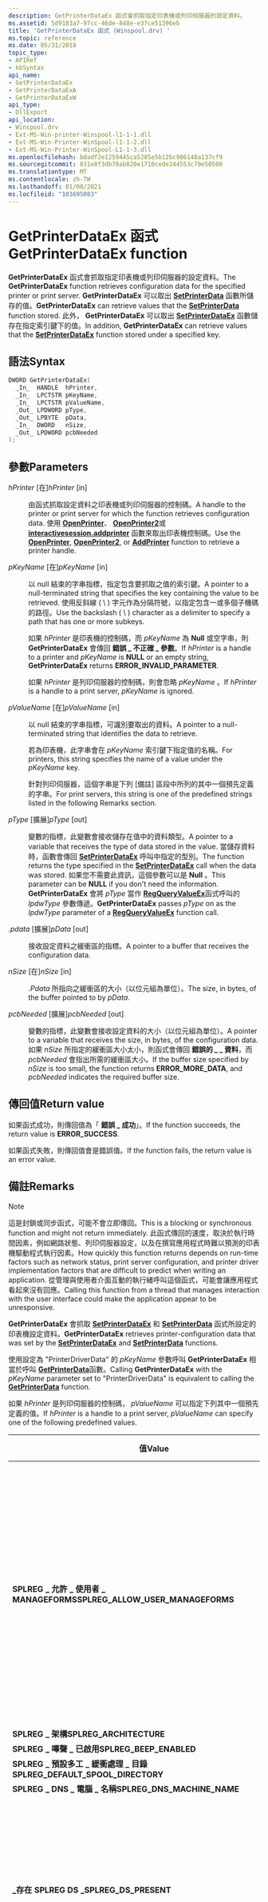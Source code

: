 ```yaml
---
description: GetPrinterDataEx 函式會抓取指定印表機或列印伺服器的設定資料。
ms.assetid: 5d9183a7-97cc-46de-848e-e37ce51396eb
title: 'GetPrinterDataEx 函式 (Winspool.drv) '
ms.topic: reference
ms.date: 05/31/2018
topic_type:
- APIRef
- kbSyntax
api_name:
- GetPrinterDataEx
- GetPrinterDataExA
- GetPrinterDataExW
api_type:
- DllExport
api_location:
- Winspool.drv
- Ext-MS-Win-printer-Winspool-l1-1-1.dll
- Ext-MS-Win-Printer-WinSpool-l1-1-2.dll
- Ext-MS-Win-Printer-WinSpool-L1-1-3.dll
ms.openlocfilehash: bdadf2e1259445ca5285e5b12bc906140a137cf9
ms.sourcegitcommit: 831e8f3db78ab820e1710cede244553c70e50500
ms.translationtype: MT
ms.contentlocale: zh-TW
ms.lasthandoff: 01/08/2021
ms.locfileid: "103695083"
---
```

# <a name="getprinterdataex-function"></a><span data-ttu-id="e28cb-103">GetPrinterDataEx 函式</span><span class="sxs-lookup"><span data-stu-id="e28cb-103">GetPrinterDataEx function</span></span>

<span data-ttu-id="e28cb-104">**GetPrinterDataEx** 函式會抓取指定印表機或列印伺服器的設定資料。</span><span class="sxs-lookup"><span data-stu-id="e28cb-104">The **GetPrinterDataEx** function retrieves configuration data for the specified printer or print server.</span></span> <span data-ttu-id="e28cb-105">**GetPrinterDataEx** 可以取出 [**SetPrinterData**](setprinterdata.md) 函數所儲存的值。</span><span class="sxs-lookup"><span data-stu-id="e28cb-105">**GetPrinterDataEx** can retrieve values that the [**SetPrinterData**](setprinterdata.md) function stored.</span></span> <span data-ttu-id="e28cb-106">此外， **GetPrinterDataEx** 可以取出 [**SetPrinterDataEx**](setprinterdataex.md) 函數儲存在指定索引鍵下的值。</span><span class="sxs-lookup"><span data-stu-id="e28cb-106">In addition, **GetPrinterDataEx** can retrieve values that the [**SetPrinterDataEx**](setprinterdataex.md) function stored under a specified key.</span></span>

## <a name="syntax"></a><span data-ttu-id="e28cb-107">語法</span><span class="sxs-lookup"><span data-stu-id="e28cb-107">Syntax</span></span>


```C++
DWORD GetPrinterDataEx(
  _In_  HANDLE  hPrinter,
  _In_  LPCTSTR pKeyName,
  _In_  LPCTSTR pValueName,
  _Out_ LPDWORD pType,
  _Out_ LPBYTE  pData,
  _In_  DWORD   nSize,
  _Out_ LPDWORD pcbNeeded
);
```



## <a name="parameters"></a><span data-ttu-id="e28cb-108">參數</span><span class="sxs-lookup"><span data-stu-id="e28cb-108">Parameters</span></span>

<dl> <dt>

<span data-ttu-id="e28cb-109">*hPrinter* \[在\]</span><span class="sxs-lookup"><span data-stu-id="e28cb-109">*hPrinter* \[in\]</span></span>
</dt> <dd>

<span data-ttu-id="e28cb-110">由函式抓取設定資料之印表機或列印伺服器的控制碼。</span><span class="sxs-lookup"><span data-stu-id="e28cb-110">A handle to the printer or print server for which the function retrieves configuration data.</span></span> <span data-ttu-id="e28cb-111">使用 [**OpenPrinter**](openprinter.md)、 [**OpenPrinter2**](openprinter2.md)或 [**interactivesession.addprinter**](addprinter.md) 函數來取出印表機控制碼。</span><span class="sxs-lookup"><span data-stu-id="e28cb-111">Use the [**OpenPrinter**](openprinter.md), [**OpenPrinter2**](openprinter2.md), or [**AddPrinter**](addprinter.md) function to retrieve a printer handle.</span></span>

</dd> <dt>

<span data-ttu-id="e28cb-112">*pKeyName* \[在\]</span><span class="sxs-lookup"><span data-stu-id="e28cb-112">*pKeyName* \[in\]</span></span>
</dt> <dd>

<span data-ttu-id="e28cb-113">以 null 結束的字串指標，指定包含要抓取之值的索引鍵。</span><span class="sxs-lookup"><span data-stu-id="e28cb-113">A pointer to a null-terminated string that specifies the key containing the value to be retrieved.</span></span> <span data-ttu-id="e28cb-114">使用反斜線 ( \\ ) 字元作為分隔符號，以指定包含一或多個子機碼的路徑。</span><span class="sxs-lookup"><span data-stu-id="e28cb-114">Use the backslash ( \\ ) character as a delimiter to specify a path that has one or more subkeys.</span></span>

<span data-ttu-id="e28cb-115">如果 *hPrinter* 是印表機的控制碼，而 *pKeyName* 為 **Null** 或空字串，則 **GetPrinterDataEx** 會傳回 **錯誤 \_ 不正確 \_ 參數**。</span><span class="sxs-lookup"><span data-stu-id="e28cb-115">If *hPrinter* is a handle to a printer and *pKeyName* is **NULL** or an empty string, **GetPrinterDataEx** returns **ERROR\_INVALID\_PARAMETER**.</span></span>

<span data-ttu-id="e28cb-116">如果 *hPrinter* 是列印伺服器的控制碼，則會忽略 *pKeyName* 。</span><span class="sxs-lookup"><span data-stu-id="e28cb-116">If *hPrinter* is a handle to a print server, *pKeyName* is ignored.</span></span>

</dd> <dt>

<span data-ttu-id="e28cb-117">*pValueName* \[在\]</span><span class="sxs-lookup"><span data-stu-id="e28cb-117">*pValueName* \[in\]</span></span>
</dt> <dd>

<span data-ttu-id="e28cb-118">以 null 結束的字串指標，可識別要取出的資料。</span><span class="sxs-lookup"><span data-stu-id="e28cb-118">A pointer to a null-terminated string that identifies the data to retrieve.</span></span>

<span data-ttu-id="e28cb-119">若為印表機，此字串會在 *pKeyName* 索引鍵下指定值的名稱。</span><span class="sxs-lookup"><span data-stu-id="e28cb-119">For printers, this string specifies the name of a value under the *pKeyName* key.</span></span>

<span data-ttu-id="e28cb-120">針對列印伺服器，這個字串是下列 [備註] 區段中所列的其中一個預先定義的字串。</span><span class="sxs-lookup"><span data-stu-id="e28cb-120">For print servers, this string is one of the predefined strings listed in the following Remarks section.</span></span>

</dd> <dt>

<span data-ttu-id="e28cb-121">*pType* \[擴展\]</span><span class="sxs-lookup"><span data-stu-id="e28cb-121">*pType* \[out\]</span></span>
</dt> <dd>

<span data-ttu-id="e28cb-122">變數的指標，此變數會接收儲存在值中的資料類型。</span><span class="sxs-lookup"><span data-stu-id="e28cb-122">A pointer to a variable that receives the type of data stored in the value.</span></span> <span data-ttu-id="e28cb-123">當儲存資料時，函數會傳回 [**SetPrinterDataEx**](setprinterdataex.md) 呼叫中指定的型別。</span><span class="sxs-lookup"><span data-stu-id="e28cb-123">The function returns the type specified in the [**SetPrinterDataEx**](setprinterdataex.md) call when the data was stored.</span></span> <span data-ttu-id="e28cb-124">如果您不需要此資訊，這個參數可以是 **Null** 。</span><span class="sxs-lookup"><span data-stu-id="e28cb-124">This parameter can be **NULL** if you don't need the information.</span></span> <span data-ttu-id="e28cb-125">**GetPrinterDataEx** 會將 *pType* 當作 [**RegQueryValueEx**](/windows/desktop/api/winreg/nf-winreg-regqueryvalueexa)函式呼叫的 *lpdwType* 參數傳遞。</span><span class="sxs-lookup"><span data-stu-id="e28cb-125">**GetPrinterDataEx** passes *pType* on as the *lpdwType* parameter of a [**RegQueryValueEx**](/windows/desktop/api/winreg/nf-winreg-regqueryvalueexa) function call.</span></span>

</dd> <dt>

<span data-ttu-id="e28cb-126">*.pdata* \[擴展\]</span><span class="sxs-lookup"><span data-stu-id="e28cb-126">*pData* \[out\]</span></span>
</dt> <dd>

<span data-ttu-id="e28cb-127">接收設定資料之緩衝區的指標。</span><span class="sxs-lookup"><span data-stu-id="e28cb-127">A pointer to a buffer that receives the configuration data.</span></span>

</dd> <dt>

<span data-ttu-id="e28cb-128">*nSize* \[在\]</span><span class="sxs-lookup"><span data-stu-id="e28cb-128">*nSize* \[in\]</span></span>
</dt> <dd>

<span data-ttu-id="e28cb-129">*.Pdata* 所指向之緩衝區的大小（以位元組為單位）。</span><span class="sxs-lookup"><span data-stu-id="e28cb-129">The size, in bytes, of the buffer pointed to by *pData*.</span></span>

</dd> <dt>

<span data-ttu-id="e28cb-130">*pcbNeeded* \[擴展\]</span><span class="sxs-lookup"><span data-stu-id="e28cb-130">*pcbNeeded* \[out\]</span></span>
</dt> <dd>

<span data-ttu-id="e28cb-131">變數的指標，此變數會接收設定資料的大小（以位元組為單位）。</span><span class="sxs-lookup"><span data-stu-id="e28cb-131">A pointer to a variable that receives the size, in bytes, of the configuration data.</span></span> <span data-ttu-id="e28cb-132">如果 *nSize* 所指定的緩衝區大小太小，則函式會傳回 **錯誤的 \_ \_ 資料**，而 *pcbNeeded* 會指出所需的緩衝區大小。</span><span class="sxs-lookup"><span data-stu-id="e28cb-132">If the buffer size specified by *nSize* is too small, the function returns **ERROR\_MORE\_DATA**, and *pcbNeeded* indicates the required buffer size.</span></span>

</dd> </dl>

## <a name="return-value"></a><span data-ttu-id="e28cb-133">傳回值</span><span class="sxs-lookup"><span data-stu-id="e28cb-133">Return value</span></span>

<span data-ttu-id="e28cb-134">如果函式成功，則傳回值為「 **錯誤 \_ 成功**」。</span><span class="sxs-lookup"><span data-stu-id="e28cb-134">If the function succeeds, the return value is **ERROR\_SUCCESS**.</span></span>

<span data-ttu-id="e28cb-135">如果函式失敗，則傳回值會是錯誤值。</span><span class="sxs-lookup"><span data-stu-id="e28cb-135">If the function fails, the return value is an error value.</span></span>

## <a name="remarks"></a><span data-ttu-id="e28cb-136">備註</span><span class="sxs-lookup"><span data-stu-id="e28cb-136">Remarks</span></span>

> [!Note]  
> <span data-ttu-id="e28cb-137">這是封鎖或同步函式，可能不會立即傳回。</span><span class="sxs-lookup"><span data-stu-id="e28cb-137">This is a blocking or synchronous function and might not return immediately.</span></span> <span data-ttu-id="e28cb-138">此函式傳回的速度，取決於執行時間因素，例如網路狀態、列印伺服器設定，以及在撰寫應用程式時難以預測的印表機驅動程式執行因素。</span><span class="sxs-lookup"><span data-stu-id="e28cb-138">How quickly this function returns depends on run-time factors such as network status, print server configuration, and printer driver implementation factors that are difficult to predict when writing an application.</span></span> <span data-ttu-id="e28cb-139">從管理與使用者介面互動的執行緒呼叫這個函式，可能會讓應用程式看起來沒有回應。</span><span class="sxs-lookup"><span data-stu-id="e28cb-139">Calling this function from a thread that manages interaction with the user interface could make the application appear to be unresponsive.</span></span>

 

<span data-ttu-id="e28cb-140">**GetPrinterDataEx** 會抓取 [**SetPrinterDataEx**](setprinterdataex.md) 和 [**SetPrinterData**](setprinterdata.md) 函式所設定的印表機設定資料。</span><span class="sxs-lookup"><span data-stu-id="e28cb-140">**GetPrinterDataEx** retrieves printer-configuration data that was set by the [**SetPrinterDataEx**](setprinterdataex.md) and [**SetPrinterData**](setprinterdata.md) functions.</span></span>

<span data-ttu-id="e28cb-141">使用設定為 "PrinterDriverData" 的 *pKeyName* 參數呼叫 **GetPrinterDataEx** 相當於呼叫 [**GetPrinterData**](getprinterdata.md)函數。</span><span class="sxs-lookup"><span data-stu-id="e28cb-141">Calling **GetPrinterDataEx** with the *pKeyName* parameter set to "PrinterDriverData" is equivalent to calling the [**GetPrinterData**](getprinterdata.md) function.</span></span>

<span data-ttu-id="e28cb-142">如果 *hPrinter* 是列印伺服器的控制碼， *pValueName* 可以指定下列其中一個預先定義的值。</span><span class="sxs-lookup"><span data-stu-id="e28cb-142">If *hPrinter* is a handle to a print server, *pValueName* can specify one of the following predefined values.</span></span>



| <span data-ttu-id="e28cb-143">值</span><span class="sxs-lookup"><span data-stu-id="e28cb-143">Value</span></span>                                                               | <span data-ttu-id="e28cb-144">註解</span><span class="sxs-lookup"><span data-stu-id="e28cb-144">Comments</span></span>                                                                                                                                                                                                                        |
|---------------------------------------------------------------------|---------------------------------------------------------------------------------------------------------------------------------------------------------------------------------------------------------------------------------|
| <span data-ttu-id="e28cb-145">**SPLREG \_ 允許 \_ 使用者 \_ MANAGEFORMS**</span><span class="sxs-lookup"><span data-stu-id="e28cb-145">**SPLREG\_ALLOW\_USER\_MANAGEFORMS**</span></span>                                | <span data-ttu-id="e28cb-146">Windows XP Service Pack 2 (SP2) 和更新版本</span><span class="sxs-lookup"><span data-stu-id="e28cb-146">Windows XP with Service Pack 2 (SP2) and later</span></span><br/> <span data-ttu-id="e28cb-147">Windows Server 2003 （含 Service Pack 1） (SP1) 和更新版本</span><span class="sxs-lookup"><span data-stu-id="e28cb-147">Windows Server 2003 with Service Pack 1 (SP1) and later</span></span><br/>                                                                                                    |
| <span data-ttu-id="e28cb-148">**SPLREG \_ 架構**</span><span class="sxs-lookup"><span data-stu-id="e28cb-148">**SPLREG\_ARCHITECTURE**</span></span>                                            |                                                                                                                                                                                                                                 |
| <span data-ttu-id="e28cb-149">**SPLREG \_ 嗶聲 \_ 已啟用**</span><span class="sxs-lookup"><span data-stu-id="e28cb-149">**SPLREG\_BEEP\_ENABLED**</span></span>                                           |                                                                                                                                                                                                                                 |
| <span data-ttu-id="e28cb-150">**SPLREG \_ 預設多工 \_ 緩衝處理 \_ 目錄**</span><span class="sxs-lookup"><span data-stu-id="e28cb-150">**SPLREG\_DEFAULT\_SPOOL\_DIRECTORY**</span></span>                               |                                                                                                                                                                                                                                 |
| <span data-ttu-id="e28cb-151">**SPLREG \_ DNS \_ 電腦 \_ 名稱**</span><span class="sxs-lookup"><span data-stu-id="e28cb-151">**SPLREG\_DNS\_MACHINE\_NAME**</span></span>                                      |                                                                                                                                                                                                                                 |
| <span data-ttu-id="e28cb-152">**\_存在 SPLREG DS \_**</span><span class="sxs-lookup"><span data-stu-id="e28cb-152">**SPLREG\_DS\_PRESENT**</span></span>                                             | <span data-ttu-id="e28cb-153">在成功傳回時，如果電腦位於 DS 網域， *.pdata* 會包含0x0001，否則為0。</span><span class="sxs-lookup"><span data-stu-id="e28cb-153">On successful return, *pData* contains 0x0001 if the machine is on a DS domain, 0 otherwise.</span></span><br/>                                                                                                                         |
| <span data-ttu-id="e28cb-154">**\_ \_ \_ 為 \_ 使用者提供 SPLREG DS**</span><span class="sxs-lookup"><span data-stu-id="e28cb-154">**SPLREG\_DS\_PRESENT\_FOR\_USER**</span></span>                                  | <span data-ttu-id="e28cb-155">在成功傳回時，如果使用者登入 DS 網域， *.pdata* 會包含0x0001，否則為0。</span><span class="sxs-lookup"><span data-stu-id="e28cb-155">On successful return, *pData* contains 0x0001 if the user is logged onto a DS domain, 0 otherwise.</span></span><br/>                                                                                                                   |
| <span data-ttu-id="e28cb-156">**SPLREG \_ 事件 \_ 記錄檔**</span><span class="sxs-lookup"><span data-stu-id="e28cb-156">**SPLREG\_EVENT\_LOG**</span></span>                                              |                                                                                                                                                                                                                                 |
| <span data-ttu-id="e28cb-157">**SPLREG \_ 主要 \_ 版本**</span><span class="sxs-lookup"><span data-stu-id="e28cb-157">**SPLREG\_MAJOR\_VERSION**</span></span>                                          |                                                                                                                                                                                                                                 |
| <span data-ttu-id="e28cb-158">**SPLREG \_ 次要 \_ 版本**</span><span class="sxs-lookup"><span data-stu-id="e28cb-158">**SPLREG\_MINOR\_VERSION**</span></span>                                          |                                                                                                                                                                                                                                 |
| <span data-ttu-id="e28cb-159">**SPLREG \_ NET \_ 快顯視窗**</span><span class="sxs-lookup"><span data-stu-id="e28cb-159">**SPLREG\_NET\_POPUP**</span></span>                                              | <span data-ttu-id="e28cb-160">Windows Server 2003 和更新版本不支援</span><span class="sxs-lookup"><span data-stu-id="e28cb-160">Not supported in Windows Server 2003 and later</span></span><br/>                                                                                                                                                                       |
| <span data-ttu-id="e28cb-161">**SPLREG \_ NET \_ POPUP \_ 至 \_ 電腦**</span><span class="sxs-lookup"><span data-stu-id="e28cb-161">**SPLREG\_NET\_POPUP\_TO\_COMPUTER**</span></span>                                | <span data-ttu-id="e28cb-162">在成功傳回時，如果工作通知應該傳送至用戶端電腦， *.pdata* 會包含 1; 如果要將工作通知傳送給使用者，則為0。</span><span class="sxs-lookup"><span data-stu-id="e28cb-162">On successful return, *pData* contains 1 if job notifications should be sent to the client computer, or 0 if job notifications are to be sent to the user.</span></span><br/> <span data-ttu-id="e28cb-163">Windows Server 2003 和更新版本不支援</span><span class="sxs-lookup"><span data-stu-id="e28cb-163">Not supported in Windows Server 2003 and later</span></span><br/> |
| <span data-ttu-id="e28cb-164">**SPLREG \_ OS \_ 版本**</span><span class="sxs-lookup"><span data-stu-id="e28cb-164">**SPLREG\_OS\_VERSION**</span></span>                                             | <span data-ttu-id="e28cb-165">Windows XP 及更新版本</span><span class="sxs-lookup"><span data-stu-id="e28cb-165">Windows XP and later</span></span><br/>                                                                                                                                                                                                 |
| <span data-ttu-id="e28cb-166">**SPLREG \_ OS \_ VERSIONEX**</span><span class="sxs-lookup"><span data-stu-id="e28cb-166">**SPLREG\_OS\_VERSIONEX**</span></span>                                           |                                                                                                                                                                                                                                 |
| <span data-ttu-id="e28cb-167">**SPLREG \_ 埠 \_ 執行緒 \_ 優先順序 \_ 預設值**</span><span class="sxs-lookup"><span data-stu-id="e28cb-167">**SPLREG\_PORT\_THREAD\_PRIORITY\_DEFAULT**</span></span>                         |                                                                                                                                                                                                                                 |
| <span data-ttu-id="e28cb-168">**SPLREG \_ 埠 \_ 執行緒 \_ 優先順序**</span><span class="sxs-lookup"><span data-stu-id="e28cb-168">**SPLREG\_PORT\_THREAD\_PRIORITY**</span></span>                                  |                                                                                                                                                                                                                                 |
| <span data-ttu-id="e28cb-169">**SPLREG \_ 列印 \_ 驅動程式 \_ 隔離 \_ 群組**</span><span class="sxs-lookup"><span data-stu-id="e28cb-169">**SPLREG\_PRINT\_DRIVER\_ISOLATION\_GROUPS**</span></span>                        | <span data-ttu-id="e28cb-170">Windows 7 和更新版本</span><span class="sxs-lookup"><span data-stu-id="e28cb-170">Windows 7 and later</span></span><br/>                                                                                                                                                                                                  |
| <span data-ttu-id="e28cb-171">**\_回收前的 SPLREG 列印 \_ 驅動程式 \_ 隔離 \_ 時間 \_ \_**</span><span class="sxs-lookup"><span data-stu-id="e28cb-171">**SPLREG\_PRINT\_DRIVER\_ISOLATION\_TIME\_BEFORE\_RECYCLE**</span></span>         | <span data-ttu-id="e28cb-172">Windows 7 和更新版本</span><span class="sxs-lookup"><span data-stu-id="e28cb-172">Windows 7 and later</span></span><br/>                                                                                                                                                                                                  |
| <span data-ttu-id="e28cb-173">**SPLREG \_ 列印 \_ 驅動 \_ 程式 \_ \_ \_ 在回收前隔離的最大物件 \_**</span><span class="sxs-lookup"><span data-stu-id="e28cb-173">**SPLREG\_PRINT\_DRIVER\_ISOLATION\_MAX\_OBJECTS\_BEFORE\_RECYCLE**</span></span> | <span data-ttu-id="e28cb-174">Windows 7 和更新版本</span><span class="sxs-lookup"><span data-stu-id="e28cb-174">Windows 7 and later</span></span><br/>                                                                                                                                                                                                  |
| <span data-ttu-id="e28cb-175">**SPLREG \_ 列印 \_ 驅動程式 \_ 隔離 \_ 空閒 \_ 時間**</span><span class="sxs-lookup"><span data-stu-id="e28cb-175">**SPLREG\_PRINT\_DRIVER\_ISOLATION\_IDLE\_TIMEOUT**</span></span>                 | <span data-ttu-id="e28cb-176">Windows 7 和更新版本</span><span class="sxs-lookup"><span data-stu-id="e28cb-176">Windows 7 and later</span></span><br/>                                                                                                                                                                                                  |
| <span data-ttu-id="e28cb-177">**SPLREG \_ 列印 \_ 驅動程式 \_ 隔離 \_ 執行 \_ 原則**</span><span class="sxs-lookup"><span data-stu-id="e28cb-177">**SPLREG\_PRINT\_DRIVER\_ISOLATION\_EXECUTION\_POLICY**</span></span>             | <span data-ttu-id="e28cb-178">Windows 7 和更新版本</span><span class="sxs-lookup"><span data-stu-id="e28cb-178">Windows 7 and later</span></span><br/>                                                                                                                                                                                                  |
| <span data-ttu-id="e28cb-179">**SPLREG \_ 列印 \_ 驅動程式 \_ 隔離覆 \_ 寫 \_ 原則**</span><span class="sxs-lookup"><span data-stu-id="e28cb-179">**SPLREG\_PRINT\_DRIVER\_ISOLATION\_OVERRIDE\_POLICY**</span></span>              | <span data-ttu-id="e28cb-180">Windows 7 和更新版本</span><span class="sxs-lookup"><span data-stu-id="e28cb-180">Windows 7 and later</span></span><br/>                                                                                                                                                                                                  |
| <span data-ttu-id="e28cb-181">**SPLREG \_ 遠端 \_ 傳真**</span><span class="sxs-lookup"><span data-stu-id="e28cb-181">**SPLREG\_REMOTE\_FAX**</span></span>                                             | <span data-ttu-id="e28cb-182">在成功傳回時，如果傳真服務支援遠端用戶端， *.pdata* 會包含0x0001，否則為0。</span><span class="sxs-lookup"><span data-stu-id="e28cb-182">On successful return, *pData* contains 0x0001 if the FAX service supports remote clients, 0 otherwise.</span></span><br/>                                                                                                               |
| <span data-ttu-id="e28cb-183">**SPLREG \_ 重試 \_ 快顯視窗**</span><span class="sxs-lookup"><span data-stu-id="e28cb-183">**SPLREG\_RETRY\_POPUP**</span></span>                                            | <span data-ttu-id="e28cb-184">在成功傳回時，如果伺服器設定為所有作業的 [重試] 快顯視窗， *.pdata* 會包含 1; 如果伺服器不會針對所有作業重試快顯視窗，則為0。</span><span class="sxs-lookup"><span data-stu-id="e28cb-184">On successful return, *pData* contains 1 if server is set to retry pop-up windows for all jobs, or 0 if server does not retry pop-up windows for all jobs.</span></span><br/> <span data-ttu-id="e28cb-185">Windows Server 2003 和更新版本不支援</span><span class="sxs-lookup"><span data-stu-id="e28cb-185">Not supported in Windows Server 2003 and later</span></span><br/> |
| <span data-ttu-id="e28cb-186">**SPLREG 排程器 \_ \_ 執行緒 \_ 優先順序**</span><span class="sxs-lookup"><span data-stu-id="e28cb-186">**SPLREG\_SCHEDULER\_THREAD\_PRIORITY**</span></span>                             |                                                                                                                                                                                                                                 |
| <span data-ttu-id="e28cb-187">**SPLREG 排程器 \_ \_ 執行緒 \_ 優先順序 \_ 預設值**</span><span class="sxs-lookup"><span data-stu-id="e28cb-187">**SPLREG\_SCHEDULER\_THREAD\_PRIORITY\_DEFAULT**</span></span>                    |                                                                                                                                                                                                                                 |
| <span data-ttu-id="e28cb-188">**SPLREG \_ WEBSHAREMGMT**</span><span class="sxs-lookup"><span data-stu-id="e28cb-188">**SPLREG\_WEBSHAREMGMT**</span></span>                                            | <span data-ttu-id="e28cb-189">Windows Server 2003 和更新版本</span><span class="sxs-lookup"><span data-stu-id="e28cb-189">Windows Server 2003 and later</span></span><br/>                                                                                                                                                                                        |



 

<span data-ttu-id="e28cb-190">下列 *pValueName* 值指出發生錯誤時的集區列印行為。</span><span class="sxs-lookup"><span data-stu-id="e28cb-190">The following values of *pValueName* indicate the pool printing behavior when an error occurs.</span></span>



| <span data-ttu-id="e28cb-191">值</span><span class="sxs-lookup"><span data-stu-id="e28cb-191">Value</span></span>                                       | <span data-ttu-id="e28cb-192">註解</span><span class="sxs-lookup"><span data-stu-id="e28cb-192">Comments</span></span>                                                                                                                                                                                              |
|---------------------------------------------|-------------------------------------------------------------------------------------------------------------------------------------------------------------------------------------------------------|
| <span data-ttu-id="e28cb-193">**\_集區 \_ 上的 SPLREG 重新開機作業 \_ \_ \_ 錯誤**</span><span class="sxs-lookup"><span data-stu-id="e28cb-193">**SPLREG\_RESTART\_JOB\_ON\_POOL\_ERROR**</span></span>   | <span data-ttu-id="e28cb-194">*.Pdata* 的值表示在發生錯誤之後，于另一個埠上重新開機作業的時間（以秒為單位）。</span><span class="sxs-lookup"><span data-stu-id="e28cb-194">The value of *pData* indicates the time, in seconds, when a job is restarted on another port after an error occurs.</span></span> <span data-ttu-id="e28cb-195">這項設定會 **\_ \_ \_ 在 \_ \_ 已啟用集區的 SPLREG 重新開機作業** 時使用。</span><span class="sxs-lookup"><span data-stu-id="e28cb-195">This setting is used with **SPLREG\_RESTART\_JOB\_ON\_POOL\_ENABLED**.</span></span><br/> |
| <span data-ttu-id="e28cb-196">**\_ \_ \_ \_ 已啟用集區上的 SPLREG 重新開機作業 \_**</span><span class="sxs-lookup"><span data-stu-id="e28cb-196">**SPLREG\_RESTART\_JOB\_ON\_POOL\_ENABLED**</span></span> | <span data-ttu-id="e28cb-197">*.Pdata* 中的非零值表示已啟用 **集區 \_ \_ \_ \_ \_ 錯誤的 SPLREG 重新開機作業**。</span><span class="sxs-lookup"><span data-stu-id="e28cb-197">A nonzero value in *pData* indicates that **SPLREG\_RESTART\_JOB\_ON\_POOL\_ERROR** is enabled.</span></span><br/>                                                                                            |



 

<span data-ttu-id="e28cb-198">在 **\_ 集區 \_ \_ \_ \_ 錯誤的 SPLREG 重新開機作業** 中指定的時間是最短時間。</span><span class="sxs-lookup"><span data-stu-id="e28cb-198">The time specified in **SPLREG\_RESTART\_JOB\_ON\_POOL\_ERROR** is a minimum time.</span></span> <span data-ttu-id="e28cb-199">實際的時間可能會比較長，取決於下列埠監視器設定，這些設定是此登錄機碼下的登錄值：</span><span class="sxs-lookup"><span data-stu-id="e28cb-199">The actual time can be longer, depending on the following port monitor settings, which are registry values under this registry key:</span></span>

<span data-ttu-id="e28cb-200">**HKLM \\ SYSTEM \\ CurrentControlSet \\ Control \\ Print \\ monitor \\ < *MonitorName* > \\ 埠**</span><span class="sxs-lookup"><span data-stu-id="e28cb-200">**HKLM\\SYSTEM\\CurrentControlSet\\Control\\Print\\Monitors\\<*MonitorName*>\\Ports**</span></span>

<span data-ttu-id="e28cb-201">呼叫 [**RegQueryValueEx**](/windows/win32/api/winreg/nf-winreg-regqueryvalueexa) 函數來查詢這些值。</span><span class="sxs-lookup"><span data-stu-id="e28cb-201">Call the [**RegQueryValueEx**](/windows/win32/api/winreg/nf-winreg-regqueryvalueexa) function to query these values.</span></span>



| <span data-ttu-id="e28cb-202">埠監視器設定</span><span class="sxs-lookup"><span data-stu-id="e28cb-202">Port monitor setting</span></span>     | <span data-ttu-id="e28cb-203">資料類型</span><span class="sxs-lookup"><span data-stu-id="e28cb-203">Data type</span></span>      | <span data-ttu-id="e28cb-204">意義</span><span class="sxs-lookup"><span data-stu-id="e28cb-204">Meaning</span></span>                                                                                                        |
|--------------------------|----------------|----------------------------------------------------------------------------------------------------------------|
| <span data-ttu-id="e28cb-205">**StatusUpdateEnabled**</span><span class="sxs-lookup"><span data-stu-id="e28cb-205">**StatusUpdateEnabled**</span></span>  | <span data-ttu-id="e28cb-206">**REG \_ DWORD**</span><span class="sxs-lookup"><span data-stu-id="e28cb-206">**REG\_DWORD**</span></span> | <span data-ttu-id="e28cb-207">如果非零值，可讓埠監視器以埠狀態更新多工緩衝處理器。</span><span class="sxs-lookup"><span data-stu-id="e28cb-207">If a nonzero value, enables the port monitor to update the spooler with the port status.</span></span><br/>            |
| <span data-ttu-id="e28cb-208">**StatusUpdateInterval**</span><span class="sxs-lookup"><span data-stu-id="e28cb-208">**StatusUpdateInterval**</span></span> | <span data-ttu-id="e28cb-209">**REG \_ DWORD**</span><span class="sxs-lookup"><span data-stu-id="e28cb-209">**REG\_DWORD**</span></span> | <span data-ttu-id="e28cb-210">指定埠監視器以埠狀態更新多工緩衝處理器時的間隔（以分鐘為單位）。</span><span class="sxs-lookup"><span data-stu-id="e28cb-210">Specifies the interval, in minutes, when the port monitor updates the spooler with the port status.</span></span><br/> |



 

<span data-ttu-id="e28cb-211">如果 *pKeyName* 是其中一個預先定義的目錄服務 (DS) 金鑰 (請參閱 [**SetPrinter**](setprinter.md)) 和 *pValueName* 包含逗號 ( '，' ) ，則逗號之前的 *pValueName* 部分是值名稱，而逗號右邊的 *pValueName* 部分是 DS 屬性 OID。</span><span class="sxs-lookup"><span data-stu-id="e28cb-211">If *pKeyName* is one of the predefined Directory Service (DS) keys (see [**SetPrinter**](setprinter.md)) and *pValueName* contains a comma (','), then the portion of *pValueName* before the comma is the value name and the portion of *pValueName* to the right of the comma is the DS Property OID.</span></span> <span data-ttu-id="e28cb-212">會建立名為 OID 的子機碼，並在 OID 索引鍵底下輸入值名稱和 OID 所組成的新值。</span><span class="sxs-lookup"><span data-stu-id="e28cb-212">A subkey called OID is created and a new value that consists of the value name and OID is entered under the OID key.</span></span> <span data-ttu-id="e28cb-213">[**SetPrinterDataEx**](setprinterdataex.md) 也會在 DS 機碼下新增值名稱和資料。</span><span class="sxs-lookup"><span data-stu-id="e28cb-213">[**SetPrinterDataEx**](setprinterdataex.md) also adds the value name and data under the DS key.</span></span>

<span data-ttu-id="e28cb-214">在 Windows 7 和更新版本的 Windows 中，預設會在用戶端上轉譯傳送至列印伺服器的列印工作。</span><span class="sxs-lookup"><span data-stu-id="e28cb-214">In Windows 7 and later versions of Windows, print jobs that are sent to a print server are rendered on the client by default.</span></span> <span data-ttu-id="e28cb-215">您可以將 *pKeyName* 設定為 "PrinterDriverData"，並 *pValueName* 至下表中的設定值，以讀取印表機的用戶端轉譯設定。</span><span class="sxs-lookup"><span data-stu-id="e28cb-215">The configuration of client-side rendering for a printer can be read by setting *pKeyName* to "PrinterDriverData" and *pValueName* to the setting value in the following table.</span></span>



| <span data-ttu-id="e28cb-216">設定</span><span class="sxs-lookup"><span data-stu-id="e28cb-216">Setting</span></span>                      | <span data-ttu-id="e28cb-217">資料類型</span><span class="sxs-lookup"><span data-stu-id="e28cb-217">Data type</span></span>      | <span data-ttu-id="e28cb-218">描述</span><span class="sxs-lookup"><span data-stu-id="e28cb-218">Description</span></span>                                                                                                                                                                                                                                                                                                                                                                                                       |
|------------------------------|----------------|-------------------------------------------------------------------------------------------------------------------------------------------------------------------------------------------------------------------------------------------------------------------------------------------------------------------------------------------------------------------------------------------------------------------|
| <span data-ttu-id="e28cb-219">**EMFDespoolingSetting**</span><span class="sxs-lookup"><span data-stu-id="e28cb-219">**EMFDespoolingSetting**</span></span>     | <span data-ttu-id="e28cb-220">**REG \_ DWORD**</span><span class="sxs-lookup"><span data-stu-id="e28cb-220">**REG\_DWORD**</span></span> | <span data-ttu-id="e28cb-221">值為0，或如果此值不存在於登錄中，則會啟用列印工作的預設用戶端轉譯。</span><span class="sxs-lookup"><span data-stu-id="e28cb-221">A value of 0, or if this value is not present in the registry, enables the default client-side rendering of print jobs.</span></span><br/> <span data-ttu-id="e28cb-222">值為1時，會停用列印工作的用戶端轉譯。</span><span class="sxs-lookup"><span data-stu-id="e28cb-222">A value of 1 disables client-side rendering of print jobs.</span></span><br/>                                                                                                                                                                                                          |
| <span data-ttu-id="e28cb-223">**ForceClientSideRendering**</span><span class="sxs-lookup"><span data-stu-id="e28cb-223">**ForceClientSideRendering**</span></span> | <span data-ttu-id="e28cb-224">**REG \_ DWORD**</span><span class="sxs-lookup"><span data-stu-id="e28cb-224">**REG\_DWORD**</span></span> | <span data-ttu-id="e28cb-225">值為0，或如果此值不存在於登錄中，則會在用戶端上呈現列印工作。</span><span class="sxs-lookup"><span data-stu-id="e28cb-225">A value of 0, or if this value is not present in the registry, will cause the print jobs to be rendered on the client.</span></span> <span data-ttu-id="e28cb-226">如果無法在用戶端上呈現列印工作，則會在伺服器上轉譯。</span><span class="sxs-lookup"><span data-stu-id="e28cb-226">If a print job cannot be rendered on the client, it will be rendered on the server.</span></span> <span data-ttu-id="e28cb-227">如果無法在伺服器上轉譯列印工作，它將會失敗。</span><span class="sxs-lookup"><span data-stu-id="e28cb-227">If a print job cannot be rendered on the server, it will fail.</span></span><br/> <span data-ttu-id="e28cb-228">值為1時，會在用戶端上呈現列印工作。</span><span class="sxs-lookup"><span data-stu-id="e28cb-228">A value of 1 will render print jobs on the client.</span></span> <span data-ttu-id="e28cb-229">如果無法在用戶端上呈現列印工作，則會失敗。</span><span class="sxs-lookup"><span data-stu-id="e28cb-229">If a print job cannot be rendered on the client, it will fail.</span></span><br/> |



 

## <a name="requirements"></a><span data-ttu-id="e28cb-230">規格需求</span><span class="sxs-lookup"><span data-stu-id="e28cb-230">Requirements</span></span>



| <span data-ttu-id="e28cb-231">需求</span><span class="sxs-lookup"><span data-stu-id="e28cb-231">Requirement</span></span> | <span data-ttu-id="e28cb-232">值</span><span class="sxs-lookup"><span data-stu-id="e28cb-232">Value</span></span> |
|-------------------------------------|-----------------------------------------------------------------------------------------------------------|
| <span data-ttu-id="e28cb-233">最低支援的用戶端</span><span class="sxs-lookup"><span data-stu-id="e28cb-233">Minimum supported client</span></span><br/> | <span data-ttu-id="e28cb-234">Windows 2000 Professional \[僅限傳統型應用程式\]</span><span class="sxs-lookup"><span data-stu-id="e28cb-234">Windows 2000 Professional \[desktop apps only\]</span></span><br/>                                                |
| <span data-ttu-id="e28cb-235">最低支援的伺服器</span><span class="sxs-lookup"><span data-stu-id="e28cb-235">Minimum supported server</span></span><br/> | <span data-ttu-id="e28cb-236">Windows 2000 Server \[僅限傳統型應用程式\]</span><span class="sxs-lookup"><span data-stu-id="e28cb-236">Windows 2000 Server \[desktop apps only\]</span></span><br/>                                                      |
| <span data-ttu-id="e28cb-237">標頭</span><span class="sxs-lookup"><span data-stu-id="e28cb-237">Header</span></span><br/>                   | <dl> <span data-ttu-id="e28cb-238"><dt>Winspool.drv (包含) 的 Windows。h </dt></span><span class="sxs-lookup"><span data-stu-id="e28cb-238"><dt>Winspool.h (include Windows.h)</dt></span></span> </dl> |
| <span data-ttu-id="e28cb-239">程式庫</span><span class="sxs-lookup"><span data-stu-id="e28cb-239">Library</span></span><br/>                  | <dl> <span data-ttu-id="e28cb-240"><dt>Winspool.drv .lib</dt></span><span class="sxs-lookup"><span data-stu-id="e28cb-240"><dt>Winspool.lib</dt></span></span> </dl>                   |
| <span data-ttu-id="e28cb-241">DLL</span><span class="sxs-lookup"><span data-stu-id="e28cb-241">DLL</span></span><br/>                      | <dl> <span data-ttu-id="e28cb-242"><dt>Winspool.drv. winspool.drv</dt></span><span class="sxs-lookup"><span data-stu-id="e28cb-242"><dt>Winspool.drv</dt></span></span> </dl>                   |
| <span data-ttu-id="e28cb-243">Unicode 與 ANSI 名稱</span><span class="sxs-lookup"><span data-stu-id="e28cb-243">Unicode and ANSI names</span></span><br/>   | <span data-ttu-id="e28cb-244">**GetPrinterDataExW** (Unicode) 和 **GetPrinterDataExA** (ANSI) </span><span class="sxs-lookup"><span data-stu-id="e28cb-244">**GetPrinterDataExW** (Unicode) and **GetPrinterDataExA** (ANSI)</span></span><br/>                               |



## <a name="see-also"></a><span data-ttu-id="e28cb-245">另請參閱</span><span class="sxs-lookup"><span data-stu-id="e28cb-245">See also</span></span>

<dl> <dt>

[<span data-ttu-id="e28cb-246">列印</span><span class="sxs-lookup"><span data-stu-id="e28cb-246">Printing</span></span>](printdocs-printing.md)
</dt> <dt>

[<span data-ttu-id="e28cb-247">列印多工緩衝處理器 API 函式</span><span class="sxs-lookup"><span data-stu-id="e28cb-247">Print Spooler API Functions</span></span>](printing-and-print-spooler-functions.md)
</dt> <dt>

[<span data-ttu-id="e28cb-248">**OpenPrinter**</span><span class="sxs-lookup"><span data-stu-id="e28cb-248">**OpenPrinter**</span></span>](openprinter.md)
</dt> <dt>

[<span data-ttu-id="e28cb-249">**SetPrinterDataEx**</span><span class="sxs-lookup"><span data-stu-id="e28cb-249">**SetPrinterDataEx**</span></span>](setprinterdataex.md)
</dt> </dl>

 


